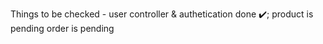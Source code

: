 Things to be checked - 
user controller & authetication done  ✔️;
product is pending
order is pending